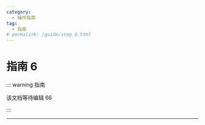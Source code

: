 ```yaml
---
category:
  - 操作指南
tag:
  - 指南
# permalink: /guide/step_6.html
---
```


# 指南 6

::: warning 指南

该文档等待编辑 66

:::

---
